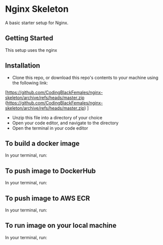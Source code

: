 # Nginx Skeleton
A basic starter setup for Nginx.

## Getting Started
This setup uses the nginx

## Installation
- Clone this repo, or download this repo's contents to your machine using the following link:

[https://github.com/CodingBlackFemales/nginx-skeleton/archive/refs/heads/master.zip (https://github.com/CodingBlackFemales/nginx-skeleton/archive/refs/heads/master.zip)
]
- Unzip this file into a directory of your choice
- Open your code editor, and navigate to the directory
- Open the terminal in your code editor

## To build a docker image
In your terminal, run:

## To push image to DockerHub
In your terminal, run:

## To push image to AWS ECR
In your terminal, run:

## To run image on your local machine
In your terminal, run:

